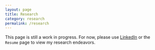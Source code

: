 ```yaml
---
layout: page
title: Research
category: research
permalink: /research
---
```

This page is still a work in progress. For now, please use [LinkedIn](https://linkedin.com/in/lorinachey) or the `Resume` page to view my research endeavors.

